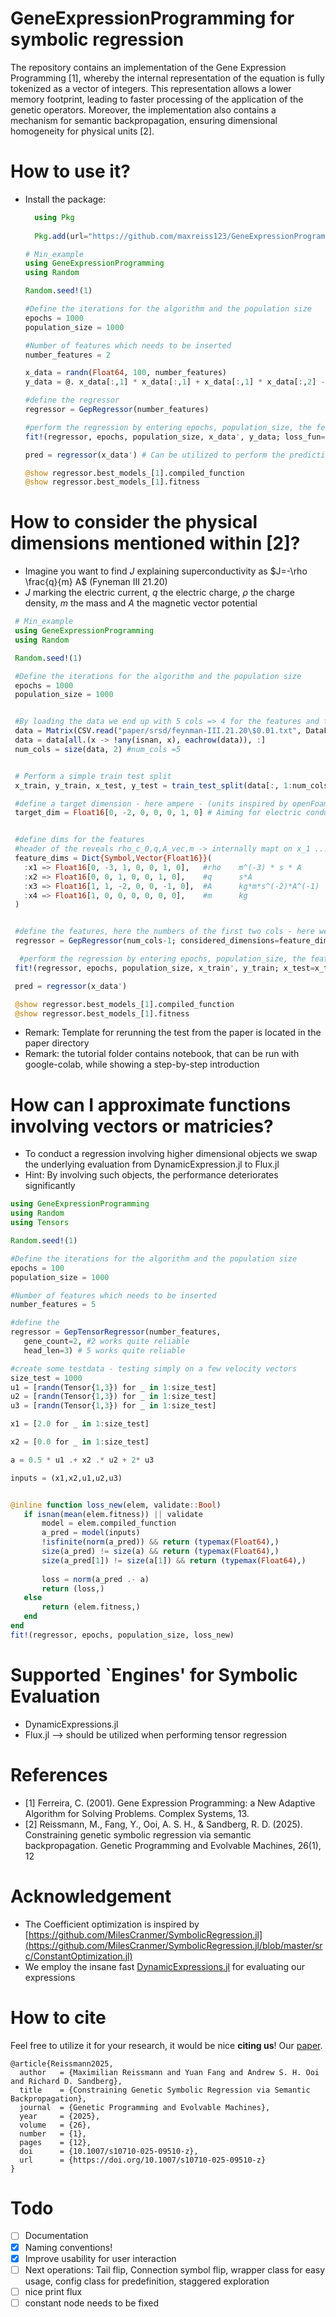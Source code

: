 # GeneExpressionProgramming for symbolic regression
The repository contains an implementation of the Gene Expression Programming [1], whereby the internal representation of the equation is fully tokenized as a vector of integers. This representation allows a lower memory footprint, leading to faster processing of the application of the genetic operators. Moreover, the implementation also contains a mechanism for semantic backpropagation, ensuring dimensional homogeneity for physical units [2]. 

# How to use it?
- Install the package:
  ```julia
    using Pkg
    
    Pkg.add(url="https://github.com/maxreiss123/GeneExpressionProgramming.jl.git")

  ```

  ```julia
  # Min_example 
  using GeneExpressionProgramming
  using Random

  Random.seed!(1)

  #Define the iterations for the algorithm and the population size
  epochs = 1000
  population_size = 1000

  #Number of features which needs to be inserted
  number_features = 2

  x_data = randn(Float64, 100, number_features)
  y_data = @. x_data[:,1] * x_data[:,1] + x_data[:,1] * x_data[:,2] - 2 * x_data[:,1] * x_data[:,2]

  #define the regressor
  regressor = GepRegressor(number_features)

  #perform the regression by entering epochs, population_size, the feature cols, the target col and the loss function
  fit!(regressor, epochs, population_size, x_data', y_data; loss_fun="mse")

  pred = regressor(x_data') # Can be utilized to perform the prediction for further data

  @show regressor.best_models_[1].compiled_function
  @show regressor.best_models_[1].fitness
  ```

# How to consider the physical dimensions mentioned within [2]? 
- Imagine you want to find $J$ explaining superconductivity as $J=-\rho \frac{q}{m} A$ (Fyneman III 21.20)
- $J$ marking the electric current, $q$ the electric charge, $\rho$ the charge density, $m$ the mass and $A$ the magnetic vector potential

 ```julia
  # Min_example 
  using GeneExpressionProgramming
  using Random

  Random.seed!(1)

  #Define the iterations for the algorithm and the population size
  epochs = 1000
  population_size = 1000


  #By loading the data we end up with 5 cols => 4 for the features and the last one for the target
  data = Matrix(CSV.read("paper/srsd/feynman-III.21.20\$0.01.txt", DataFrame))
  data = data[all.(x -> !any(isnan, x), eachrow(data)), :]
  num_cols = size(data, 2) #num_cols =5 


  # Perform a simple train test split
  x_train, y_train, x_test, y_test = train_test_split(data[:, 1:num_cols-1], data[:, num_cols]; consider=4)

  #define a target dimension - here ampere - (units inspired by openFoam) - https://doc.cfd.direct/openfoam/user-guide-v6/basic-file-format
  target_dim = Float16[0, -2, 0, 0, 0, 1, 0] # Aiming for electric conductivity (Ampere/m^2)


  #define dims for the features
  #header of the reveals rho_c_0,q,A_vec,m -> internally mapt on x_1 ... x_n
  feature_dims = Dict{Symbol,Vector{Float16}}(
    :x1 => Float16[0, -3, 1, 0, 0, 1, 0],   #rho    m^(-3) * s * A 
    :x2 => Float16[0, 0, 1, 0, 0, 1, 0],    #q      s*A
    :x3 => Float16[1, 1, -2, 0, 0, -1, 0],  #A      kg*m*s^(-2)*A^(-1)
    :x4 => Float16[1, 0, 0, 0, 0, 0, 0],    #m      kg
  )


  #define the features, here the numbers of the first two cols - here we add the feature dims and a maximum of permutations per tree high - rounds, referring to the tree high
  regressor = GepRegressor(num_cols-1; considered_dimensions=feature_dims,max_permutations_lib=10000, rounds=7)

   #perform the regression by entering epochs, population_size, the feature cols, the target col and the loss function
  fit!(regressor, epochs, population_size, x_train', y_train; x_test=x_test', y_test=y_test, loss_fun="mse")

  pred = regressor(x_data')

  @show regressor.best_models_[1].compiled_function
  @show regressor.best_models_[1].fitness
  ```
- Remark: Template for rerunning the test from the paper is located in the paper directory
- Remark: the tutorial folder contains notebook, that can be run with google-colab, while showing a step-by-step introduction


# How can I approximate functions involving vectors or matricies?
- To conduct a regression involving higher dimensional objects we swap the underlying evaluation from DynamicExpression.jl to Flux.jl
- Hint: By involving such objects, the performance deteriorates significantly

 ```julia
using GeneExpressionProgramming
using Random
using Tensors

Random.seed!(1)

#Define the iterations for the algorithm and the population size
epochs = 100
population_size = 1000

#Number of features which needs to be inserted
number_features = 5

#define the 
regressor = GepTensorRegressor(number_features,
    gene_count=2, #2 works quite reliable 
    head_len=3) # 5 works quite reliable

#create some testdata - testing simply on a few velocity vectors
size_test = 1000
u1 = [randn(Tensor{1,3}) for _ in 1:size_test]
u2 = [randn(Tensor{1,3}) for _ in 1:size_test]
u3 = [randn(Tensor{1,3}) for _ in 1:size_test]

x1 = [2.0 for _ in 1:size_test]

x2 = [0.0 for _ in 1:size_test]

a = 0.5 * u1 .+ x2 .* u2 + 2* u3

inputs = (x1,x2,u1,u2,u3)


@inline function loss_new(elem, validate::Bool)
    if isnan(mean(elem.fitness)) || validate
        model = elem.compiled_function
        a_pred = model(inputs)
        !isfinite(norm(a_pred)) && return (typemax(Float64),)
        size(a_pred) != size(a) && return (typemax(Float64),)
        size(a_pred[1]) != size(a[1]) && return (typemax(Float64),)
        
        loss = norm(a_pred .- a)
        return (loss,)
    else
        return (elem.fitness,)
    end
end
fit!(regressor, epochs, population_size, loss_new)
```

# Supported `Engines' for Symbolic Evaluation
- DynamicExpressions.jl
- Flux.jl --> should be utilized when performing tensor regression


# References
- [1] Ferreira, C. (2001). Gene Expression Programming: a New Adaptive Algorithm for Solving Problems. Complex Systems, 13.
- [2] Reissmann, M., Fang, Y., Ooi, A. S. H., & Sandberg, R. D. (2025). Constraining genetic symbolic regression via semantic backpropagation. Genetic Programming and Evolvable Machines, 26(1), 12

 # Acknowledgement
 - The Coefficient optimization is inspired by [https://github.com/MilesCranmer/SymbolicRegression.jl](https://github.com/MilesCranmer/SymbolicRegression.jl/blob/master/src/ConstantOptimization.jl)
 - We employ the insane fast [DynamicExpressions.jl](https://github.com/SymbolicML/DynamicExpressions.jl) for evaluating our expressions


# How to cite
Feel free to utilize it for your research, it would be nice __citing us__! Our [paper](https://doi.org/10.1007/s10710-025-09510-z).
```
@article{Reissmann2025,
  author   = {Maximilian Reissmann and Yuan Fang and Andrew S. H. Ooi and Richard D. Sandberg},
  title    = {Constraining Genetic Symbolic Regression via Semantic Backpropagation},
  journal  = {Genetic Programming and Evolvable Machines},
  year     = {2025},
  volume   = {26},
  number   = {1},
  pages    = {12},
  doi      = {10.1007/s10710-025-09510-z},
  url      = {https://doi.org/10.1007/s10710-025-09510-z}
}

```

# Todo 
- [ ] Documentation
- [x] Naming conventions!
- [x] Improve usability for user interaction
- [ ] Next operations: Tail flip, Connection symbol flip, wrapper class for easy usage, config class for predefinition, staggered exploration
- [ ] nice print flux
- [ ] constant node needs to be fixed
